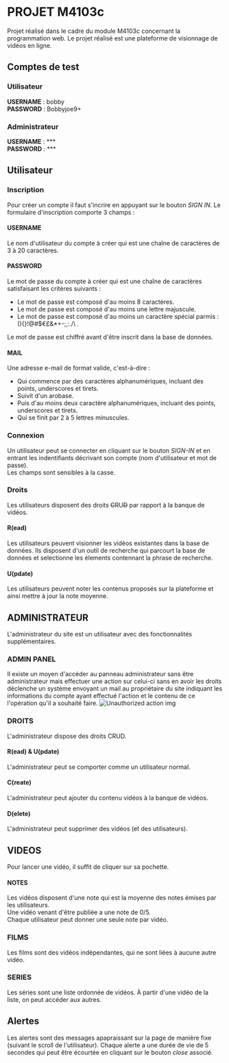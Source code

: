 # PROJET M4103c
Projet réalisé dans le cadre du module M4103c concernant la programmation web.
Le projet réalisé est une plateforme de visionnage de vidéos en ligne.
## Comptes de test
### Utilisateur
**USERNAME** : bobby  
**PASSWORD** : Bobbyjoe9+
### Administrateur
**USERNAME** : ***  
**PASSWORD** : ***


## Utilisateur
### Inscription
Pour créer un compte il faut s'incrire en appuyant sur le bouton *SIGN IN*.
Le formulaire d'inscription comporte 3 champs :
#### USERNAME
Le nom d'utilisateur du compte à créer qui est une chaîne de caractères de 3 à 20 caractères.
#### PASSWORD
Le mot de passe du compte à créer qui est une chaîne de caractères satisfaisant les critères suivants : 
- Le mot de passe est composé d'au moins 8 caractères.
- Le mot de passe est composé d'au moins une lettre majuscule.
- Le mot de passe est composé d'au moins un caractère spécial parmis : (){}!@#$€£&*+-;,:./\ .  

Le mot de passe est chiffré avant d'être inscrit dans la base de données.
#### MAIL
Une adresse e-mail de format valide, c'est-à-dire :
- Qui commence par des caractères alphanumériques, incluant des points, underscores et tirets.
- Suivit d'un arobase.
- Puis d'au moins deux caractère alphanumériques, incluant des points, underscores et tirets.
- Qui se finit par 2 à 5 lettres minuscules.
### Connexion
Un utilisateur peut se connecter en cliquant sur le bouton *SIGN-IN* et en entrant
les indentifiants décrivant son compte (nom d'utilisateur et mot de passe).  
Les champs sont sensibles à la casse.
### Droits
Les utilisateurs disposent des droits ~~C~~RU~~D~~ par rapport à la banque de vidéos.
#### R(ead)
Les utilisateurs peuvent visionner les vidéos existantes dans la base de données. Ils disposent d'un outil de
recherche qui parcourt la base de données et selectionne les élements contennant la phrase de recherche.
#### U(pdate)
Les utilisateurs peuvent noter les contenus proposés sur la plateforme et ainsi mettre à jour la note moyenne.


## ADMINISTRATEUR
L'administrateur du site est un utilisateur avec des fonctionnalités supplémentaires.
### ADMIN PANEL
Il existe un moyen d'accéder au panneau administrateur sans être administrateur mais effectuer une action
sur celui-ci sans en avoir les droits déclenche un système envoyant un mail au propriétaire du site indiquant
les informations du compte ayant effectué l'action et le contenu de ce l'opération qu'il a souhaité faire.
![Unauthorized action img](http://m4103c.cruiz.fr/example.png "Unauthorized action")
### DROITS
L'administrateur dispose des droits CRUD.  
#### R(ead) & U(pdate)
L'administrateur peut se comporter comme un utilisateur normal.
#### C(reate)
L'administrateur peut ajouter du contenu vidéos à la banque de vidéos.
#### D(elete)
L'administrateur peut supprimer des vidéos (et des utilisateurs).


## VIDEOS
Pour lancer une vidéo, il suffit de cliquer sur sa pochette.
#### NOTES
Les vidéos disposent d'une note qui est la moyenne des notes émises par les utilisateurs.  
Une vidéo venant d'être publiée a une note de 0/5.  
Chaque utilisateur peut donner une seule note par vidéo.  
### FILMS
Les films sont des vidéos indépendantes, qui ne sont liées à aucune autre vidéo.
### SERIES
Les séries sont une liste ordonnée de vidéos. À partir d'une vidéo de la liste, on peut accéder aux autres.



## Alertes
Les alertes sont des messages apapraissant sur la page de manière fixe (suivant le scroll de l'utilisateur).
Chaque alerte a une durée de vie de 5 secondes qui peut être écourtée en cliquant sur le bouton *close* associé.
